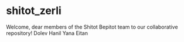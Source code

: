 # shitot_zerli

Welcome, dear members of the Shitot Bepitot team to our collaborative repository!
Dolev
Hanil
Yana
Eitan
